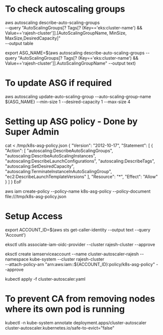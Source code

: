 # To check autoscaling groups
aws autoscaling describe-auto-scaling-groups \
    --query "AutoScalingGroups[? Tags[? (Key=='eks:cluster-name') && Value=='rajesh-cluster']].[AutoScalingGroupName, MinSize, MaxSize,DesiredCapacity]" \
    --output table

export ASG_NAME=$(aws autoscaling describe-auto-scaling-groups --query "AutoScalingGroups[? Tags[? (Key=='eks:cluster-name') && Value=='rajesh-cluster']].AutoScalingGroupName" --output text)    

# To update ASG if required
aws autoscaling  update-auto-scaling-group --auto-scaling-group-name ${ASG_NAME} --min-size 1 --desired-capacity 1 --max-size 4


# Setting up ASG policy - Done by Super Admin 
cat <<EoF > /tmp/k8s-asg-policy.json
{
    "Version": "2012-10-17",
    "Statement": [
        {
            "Action": [
                "autoscaling:DescribeAutoScalingGroups",
                "autoscaling:DescribeAutoScalingInstances",
                "autoscaling:DescribeLaunchConfigurations",
                "autoscaling:DescribeTags",
                "autoscaling:SetDesiredCapacity",
                "autoscaling:TerminateInstanceInAutoScalingGroup",
                "ec2:DescribeLaunchTemplateVersions"
            ],
            "Resource": "*",
            "Effect": "Allow"
        }
    ]
}
EoF

aws iam create-policy --policy-name k8s-asg-policy --policy-document file:///tmp/k8s-asg-policy.json    


# Setup Access
export ACCOUNT_ID=$(aws sts get-caller-identity --output text --query 'Account')

eksctl utils associate-iam-oidc-provider --cluster rajesh-cluster --approve

eksctl create iamserviceaccount --name cluster-autoscaler-rajesh --namespace kube-system --cluster rajesh-cluster \
    --attach-policy-arn "arn:aws:iam::${ACCOUNT_ID}:policy/k8s-asg-policy" --approve 


kubectl apply -f cluster-autoscaler.yaml

# To prevent CA from removing nodes where its own pod is running
kubectl -n kube-system annotate deployment.apps/cluster-autoscaler \
    cluster-autoscaler.kubernetes.io/safe-to-evict="false"